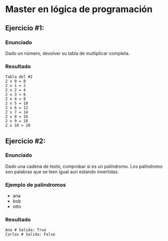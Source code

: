 # Master en lógica de programación

## Ejercicio #1:
### Enunciado
Dado un número, devolver su tabla de multiplicar completa.

### Resultado
```
Tabla del #2 
2 x 0 = 0 
2 x 1 = 2 
2 x 2 = 4 
2 x 3 = 6 
2 x 4 = 8 
2 x 5 = 10 
2 x 6 = 12 
2 x 7 = 14 
2 x 8 = 16 
2 x 9 = 18 
2 x 10 = 20
```

## Ejercicio #2:
### Enunciado
Dado una cadena de texto, comprobar si es un palíndromo.
Los palíndromo son palabras que se leen igual aun estando invertidas.

### Ejemplo de palíndromos
- ana
- bob
- otto

### Resultado
```
Ana # Salida: True
Carlos # Salida: False
```

